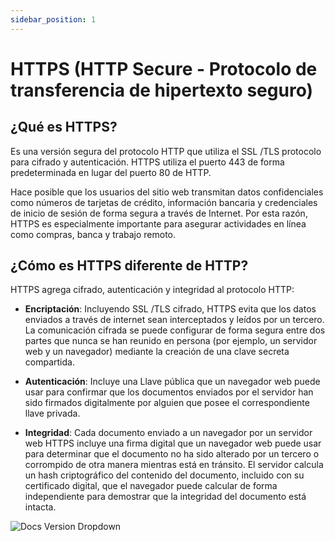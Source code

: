 ```yaml
---
sidebar_position: 1
---
```


# HTTPS (HTTP Secure - Protocolo de transferencia de hipertexto seguro)

## ¿Qué es HTTPS?

Es una versión segura del protocolo HTTP que utiliza el SSL /TLS protocolo para cifrado y autenticación. HTTPS utiliza el puerto 443 de forma predeterminada en lugar del puerto 80 de HTTP.


Hace posible que los usuarios del sitio web transmitan datos confidenciales como números de tarjetas de crédito, información bancaria y credenciales de inicio de sesión de forma segura a través de Internet. Por esta razón, HTTPS es especialmente importante para asegurar actividades en línea como compras, banca y trabajo remoto.

## ¿Cómo es HTTPS diferente de HTTP?

HTTPS agrega cifrado, autenticación y integridad al protocolo HTTP:

- **Encriptación**: Incluyendo SSL /TLS cifrado, HTTPS evita que los datos enviados a través de internet sean interceptados y leídos por un tercero. La comunicación cifrada se puede configurar de forma segura entre dos partes que nunca se han reunido en persona (por ejemplo, un servidor web y un navegador) mediante la creación de una clave secreta compartida.

- **Autenticación**: Incluye una Llave pública que un navegador web puede usar para confirmar que los documentos enviados por el servidor han sido firmados digitalmente por alguien que posee el correspondiente llave privada.

- **Integridad**: Cada documento enviado a un navegador por un servidor web HTTPS incluye una firma digital que un navegador web puede usar para determinar que el documento no ha sido alterado por un tercero o corrompido de otra manera mientras está en tránsito. El servidor calcula un hash criptográfico del contenido del documento, incluido con su certificado digital, que el navegador puede calcular de forma independiente para demostrar que la integridad del documento está intacta.

![Docs Version Dropdown](/img/web-security/http_https.png)


